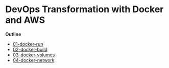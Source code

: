 # DevOps Transformation with Docker and AWS


**Outline**
- [01-docker-run](/01-docker-run)
- [02-docker-build](/02-docker-build)
- [03-docker-volumes](/03-docker-volumes)
- [04-docker-network](/04-docker-network)